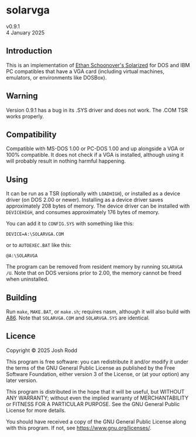 # solarvga

v0.9.1  
4 January 2025

## Introduction

This is an implementation of [Ethan Schoonover's
Solarized](https://ethanschoonover.com/solarized/) for DOS and IBM PC compatibles
that have a VGA card (including virtual machines, emulators, or environments like
DOSBox).

## Warning

Version 0.9.1 has a bug in its .SYS driver and does not work. The .COM TSR works
properly.

## Compatibility

Compatible with MS-DOS 1.00 or PC-DOS 1.00 and up alongside a VGA or 100% compatible.
It does not check if a VGA is installed, although using it will probably result in
nothing harmful happening.

## Using

It can be run as a TSR (optionally with `LOADHIGH`), or installed as a device driver
(on DOS 2.00 or newer). Installing as a device driver saves approximately 208 bytes
of memory. The device driver can be installed with `DEVICEHIGH`, and consumes
approximately 176 bytes of memory.

You can add it to `CONFIG.SYS` with something like this:

```
DEVICE=A:\SOLARVGA.COM
```

or to `AUTOEXEC.BAT` like this:

```
@A:\SOLARVGA
```

The program can be removed from resident memory by running `SOLARVGA /U`. Note that
on DOS versions prior to 2.00, the memory cannot be freed when uninstalled.

## Building

Run `make`, `MAKE.BAT`, or `make.sh`; requires nasm, although it will also build
with [A86](http://eji.com/a86/). Note that `SOLARVGA.COM` and `SOLARVGA.SYS` are
identical.

## Licence

Copyright © 2025 Josh Rodd

This program is free software: you can redistribute it and/or modify
it under the terms of the GNU General Public License as published by
the Free Software Foundation, either version 3 of the License, or
(at your option) any later version.

This program is distributed in the hope that it will be useful,
but WITHOUT ANY WARRANTY; without even the implied warranty of
MERCHANTABILITY or FITNESS FOR A PARTICULAR PURPOSE.  See the
GNU General Public License for more details.

You should have received a copy of the GNU General Public License
along with this program.  If not, see <https://www.gnu.org/licenses/>.
